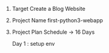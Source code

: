 1.	Target
	Create a Blog Website

2.	Project Name
	first-python3-webapp

3.	Project Plan
	Schedule -> 16 Days

	Day 1	: setup env

